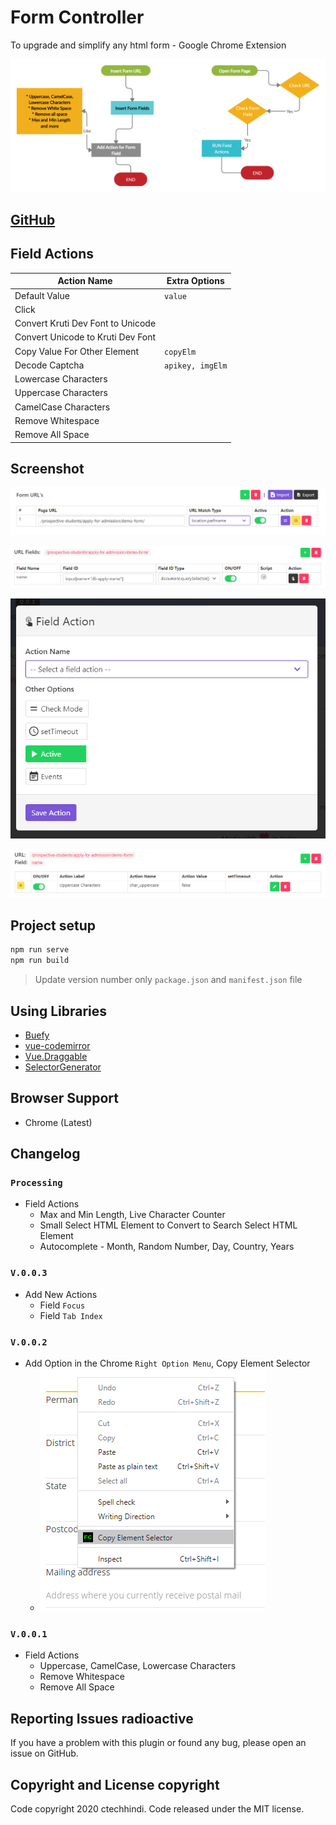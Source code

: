 # Form Controller

To upgrade and simplify any html form - Google Chrome Extension

<!-- ![Logo](./public/icons/192.png) -->

![Form Controller](./screenshot/art.png)

## [GitHub](https://github.com/ctechhindi/Form-Controller-Google-Chrome-Extension) 

## Field Actions

| Action Name | Extra Options |
| ----------- | ------------- |
| Default Value | `value` |
| Click |  |
| Convert Kruti Dev Font to Unicode |  |
| Convert Unicode to Kruti Dev Font |  |
| Copy Value For Other Element | `copyElm` |
| Decode Captcha | `apikey, imgElm` |
| Lowercase Characters |  |
| Uppercase Characters |  |
| CamelCase Characters |  |
| Remove Whitespace |  |
| Remove All Space |  |

## Screenshot

![](./screenshot/screenshot1.PNG)

![](./screenshot/screenshot2.PNG)

![](./screenshot/screenshot3.PNG)

![](./screenshot/screenshot4.PNG)

## Project setup

```bash
npm run serve
npm run build
```
> Update version number only `package.json` and `manifest.json` file

## Using Libraries

* [Buefy](https://buefy.org/)
* [vue-codemirror](https://github.com/surmon-china/vue-codemirror)
* [Vue.Draggable](https://github.com/SortableJS/Vue.Draggable)
* [SelectorGenerator](https://github.com/flamencist/SelectorGenerator)

## Browser Support

* Chrome (Latest)

## Changelog

### **`Processing`**

* Field Actions
  * Max and Min Length, Live Character Counter
  * Small Select HTML Element to Convert to Search Select HTML Element
  * Autocomplete - Month, Random Number, Day, Country, Years

### `V.0.0.3`

* Add New Actions
  * Field `Focus`
  * Field `Tab Index`

### `V.0.0.2`

* Add Option in the Chrome `Right Option Menu`, Copy Element Selector
  * ![Copy Element Selector](./screenshot/copy-element-selector.png)

### `V.0.0.1`

* Field Actions
  - Uppercase, CamelCase, Lowercase Characters
  - Remove Whitespace
  - Remove All Space

## Reporting Issues radioactive

If you have a problem with this plugin or found any bug, please open an issue on GitHub.

## Copyright and License copyright

Code copyright 2020 ctechhindi. Code released under the MIT license.